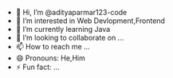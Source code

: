 - 👋 Hi, I’m @adityaparmar123-code
- 👀 I’m interested in Web Devlopment,Frontend
- 🌱 I’m currently learning Java
- 💞️ I’m looking to collaborate on ...
- 📫 How to reach me ...
- 😄 Pronouns: He,Him
- ⚡ Fun fact: ...

<!---
adityaparmar123-code/adityaparmar123-code is a ✨ special ✨ repository because its `README.md` (this file) appears on your GitHub profile.
You can click the Preview link to take a look at your changes.
--->

